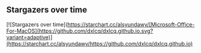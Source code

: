 ## Stargazers over time
[![Stargazers over time](https://starchart.cc/alsyundawy/[Microsoft-Office-For-MacOS](https://github.com/dxlcq/dxlcq.github.io.svg?variant=adaptive)](https://starchart.cc/alsyundawy/https://github.com/dxlcq/dxlcq.github.io)
